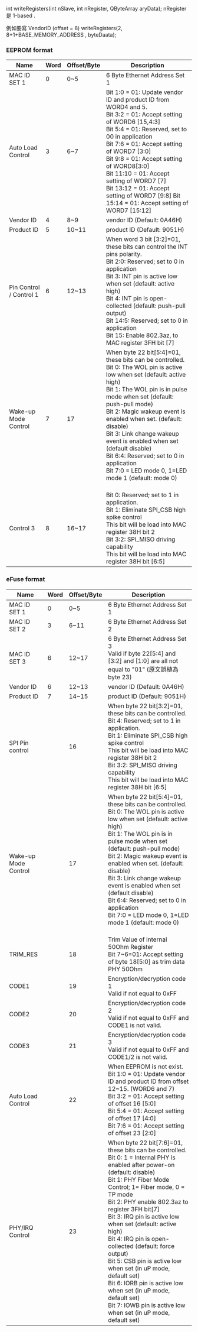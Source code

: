 int writeRegisters(int nSlave, int nRegister, QByteArray aryData);
nRegister 是 1-based .

例如要寫 VendorID (offset = 8)
writeRegisters(2, 8+1+BASE_MEMORY_ADDRESS , byteDaata);

### EEPROM format

| Name | Word | Offset/Byte | Description |
| ---- | ---- | ---- | ---- |
| MAC ID SET 1 | 0 | 0~5 | 6 Byte Ethernet Address Set 1 |
| Auto Load Control | 3 | 6~7 | Bit 1:0 = 01: Update vendor ID and product ID from WORD4 and 5. <br>Bit 3:2 = 01: Accept setting of WORD6 [15,4:3] <br>Bit 5:4 = 01: Reserved, set to 00 in application <br>Bit 7:6 = 01: Accept setting of WORD7 [3:0] <br>Bit 9:8 = 01: Accept setting of WORD8[3:0] <br>Bit 11:10 = 01: Accept setting of WORD7 [7] <br>Bit 13:12 = 01: Accept setting of WORD7 [9:8] Bit 15:14 = 01: Accept setting of WORD7 [15:12] |
| Vendor ID | 4 | 8~9 | vendor ID (Default: 0A46H) |
| Product ID | 5 | 10~11 | product ID (Default: 9051H) |
| Pin Control / Control 1 | 6 | 12~13 | When word 3 bit [3:2]=01, these bits can control the INT pins polarity. <br>Bit 2:0: Reserved; set to 0 in application <br>Bit 3: INT pin is active low when set (default: active high) <br>Bit 4: INT pin is open-collected (default: push-pull output) <br>Bit 14:5: Reserved; set to 0 in application <br>Bit 15: Enable 802.3az, to MAC register 3FH bit [7] |
| Wake-up Mode Control | 7 | 17 | When byte 22 bit[5:4]=01, these bits can be controlled.<br>Bit 0: The WOL pin is active low when set (default: active high) <br>Bit 1: The WOL pin is in pulse mode when set (default: push-pull mode) <br>Bit 2: Magic wakeup event is enabled when set. (default: disable) <br>Bit 3: Link change wakeup event is enabled when set (default disable) <br>Bit 6:4: Reserved; set to 0 in application <br>Bit 7:0 = LED mode 0, 1=LED mode 1 (default: mode 0) <br><br> |
| Control 3 | 8 | 16~17 | Bit 0: Reserved; set to 1 in application. <br>Bit 1: Eliminate SPI_CSB high spike control <br>This bit will be load into MAC register 38H bit 2 <br>Bit 3:2: SPI_MISO driving capability <br>This bit will be load into MAC register 38H bit [6:5] |

### eFuse format

| Name | Word | Offset/Byte | Description |
| ---- | ---- | ---- | ---- |
| MAC ID SET 1 | 0 | 0~5 | 6 Byte Ethernet Address Set 1 |
| MAC ID SET 2 | 3 | 6~11 | 6 Byte Ethernet Address Set 2 |
| MAC ID SET 3 | 6 | 12~17 | 6 Byte Ethernet Address Set 3<br>Valid if byte 22[5:4] and [3:2] and [1:0] are all not equal to "01" (原文誤植為byte 23) |
| Vendor ID | 6 | 12~13 | vendor ID (Default: 0A46H) |
| Product ID | 7 | 14~15 | product ID (Default: 9051H) |
| SPI Pin control |  | 16 | When byte 22 bit[3:2]=01, these bits can be controlled.<br>Bit 4: Reserved; set to 1 in application. <br>Bit 1: Eliminate SPI_CSB high spike control <br>         This bit will be load into MAC register 38H bit 2 <br>Bit 3:2: SPI_MISO driving capability <br>         This bit will be load into MAC register 38H bit [6:5] |
| Wake-up Mode Control |  | 17 | When byte 22 bit[5:4]=01, these bits can be controlled.<br>Bit 0: The WOL pin is active low when set (default: active high) <br>Bit 1: The WOL pin is in pulse mode when set (default: push-pull mode) <br>Bit 2: Magic wakeup event is enabled when set. (default: disable) <br>Bit 3: Link change wakeup event is enabled when set (default disable) <br>Bit 6:4: Reserved; set to 0 in application <br>Bit 7:0 = LED mode 0, 1=LED mode 1 (default: mode 0) <br><br> |
| TRIM_RES |  | 18 | Trim Value of internal 50Ohm Register<br>Bit 7~6=01: Accept setting of byte 18[5:0] as trim data PHY 50Ohm |
| CODE1 |  | 19 | Encryption/decryption code 1<br>Valid if not equal to 0xFF |
| CODE2 |  | 20 | Encryption/decryption code 2<br>Valid if not equal to 0xFF and CODE1 is not valid. |
| CODE3 |  | 21 | Encryption/decryption code 3<br>Valid if not equal to 0xFF and CODE1/2 is not valid. |
| Auto Load Control |  | 22 | When EEPROM is not exist.<br>Bit 1:0 = 01: Update vendor ID and product ID from offset 12~15. (WORD6 and 7) <br>Bit 3:2 = 01: Accept setting of offset 16 [5:0] <br>Bit 5:4 = 01: Accept setting of offset 17 [4:0]<br>Bit 7:6 = 01: Accept setting of offset 23 [2:0] |
| PHY/IRQ Control |  | 23 | When byte 22 bit[7:6]=01, these bits can be controlled.<br>Bit 0: 1 = Internal PHY is enabled after power-on (default: disable) <br>Bit 1: PHY Fiber Mode Control; 1= Fiber mode, 0 = TP mode <br>Bit 2: PHY enable 802.3az to register 3FH bit[7]<br>Bit 3: IRQ pin is active low when set (default: active high)<br>Bit 4: IRQ pin is open-collected (default: force output)<br>Bit 5: CSB pin is active low when set (in uP mode, default set)<br>Bit 6: IORB pin is active low when set (in uP mode, default set)<br>Bit 7: IOWB pin is active low when set (in uP mode, default set) |